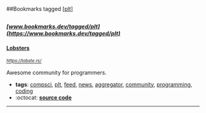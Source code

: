 ##Bookmarks tagged [[plt]](https://www.bookmarks.dev?q=[plt])

_<sup><sup>[www.bookmarks.dev/tagged/plt](https://www.bookmarks.dev/tagged/plt)</sup></sup>_
---
#### [Lobsters](https://lobste.rs/)
_<sup>https://lobste.rs/</sup>_

Awesome community for programmers.
* **tags**: [compsci](../tagged/compsci.md), [plt](../tagged/plt.md), [feed](../tagged/feed.md), [news](../tagged/news.md), [aggregator](../tagged/aggregator.md), [community](../tagged/community.md), [programming](../tagged/programming.md), [coding](../tagged/coding.md)
* :octocat: **[source code](https://github.com/lobsters/lobsters)**
---
